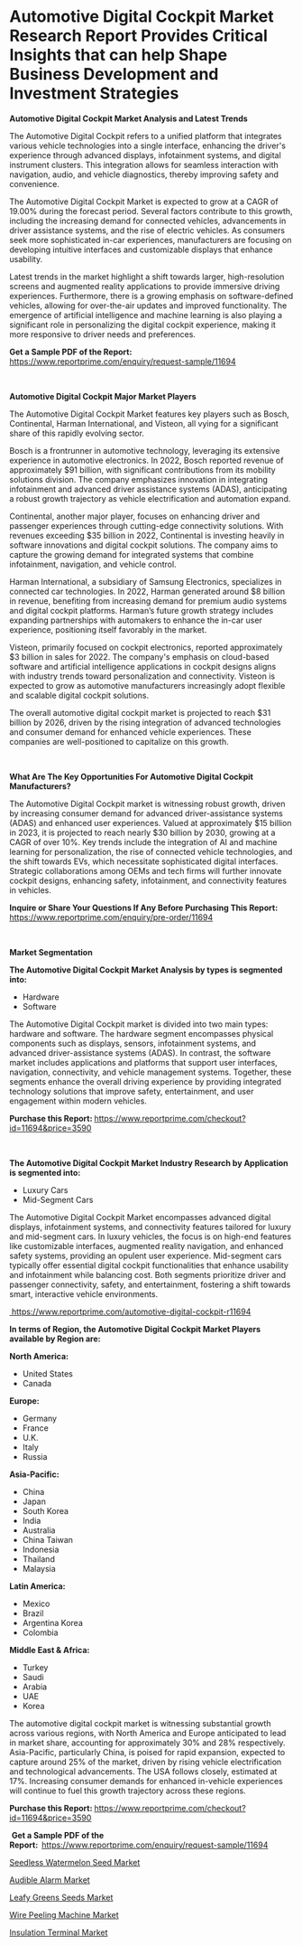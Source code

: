 <p><h1>Automotive Digital Cockpit Market Research Report Provides Critical Insights that can help Shape Business Development and Investment Strategies</h1></p><p><strong>Automotive Digital Cockpit Market Analysis and Latest Trends</strong></p>
<p><p>The Automotive Digital Cockpit refers to a unified platform that integrates various vehicle technologies into a single interface, enhancing the driver's experience through advanced displays, infotainment systems, and digital instrument clusters. This integration allows for seamless interaction with navigation, audio, and vehicle diagnostics, thereby improving safety and convenience.</p><p>The Automotive Digital Cockpit Market is expected to grow at a CAGR of 19.00% during the forecast period. Several factors contribute to this growth, including the increasing demand for connected vehicles, advancements in driver assistance systems, and the rise of electric vehicles. As consumers seek more sophisticated in-car experiences, manufacturers are focusing on developing intuitive interfaces and customizable displays that enhance usability.</p><p>Latest trends in the market highlight a shift towards larger, high-resolution screens and augmented reality applications to provide immersive driving experiences. Furthermore, there is a growing emphasis on software-defined vehicles, allowing for over-the-air updates and improved functionality. The emergence of artificial intelligence and machine learning is also playing a significant role in personalizing the digital cockpit experience, making it more responsive to driver needs and preferences.</p></p>
<p><strong>Get a Sample PDF of the Report:&nbsp;</strong> <a href="https://www.reportprime.com/enquiry/request-sample/11694?utm_campaign=1896&utm_medium=2&utm_source=Github&utm_content=ia&utm_term=17032025&utm_id=automotive-digital-cockpit">https://www.reportprime.com/enquiry/request-sample/11694</a></p>
<p>&nbsp;</p>
<p><strong>Automotive Digital Cockpit Major Market Players</strong></p>
<p><p>The Automotive Digital Cockpit Market features key players such as Bosch, Continental, Harman International, and Visteon, all vying for a significant share of this rapidly evolving sector. </p><p>Bosch is a frontrunner in automotive technology, leveraging its extensive experience in automotive electronics. In 2022, Bosch reported revenue of approximately $91 billion, with significant contributions from its mobility solutions division. The company emphasizes innovation in integrating infotainment and advanced driver assistance systems (ADAS), anticipating a robust growth trajectory as vehicle electrification and automation expand.</p><p>Continental, another major player, focuses on enhancing driver and passenger experiences through cutting-edge connectivity solutions. With revenues exceeding $35 billion in 2022, Continental is investing heavily in software innovations and digital cockpit solutions. The company aims to capture the growing demand for integrated systems that combine infotainment, navigation, and vehicle control.</p><p>Harman International, a subsidiary of Samsung Electronics, specializes in connected car technologies. In 2022, Harman generated around $8 billion in revenue, benefiting from increasing demand for premium audio systems and digital cockpit platforms. Harman’s future growth strategy includes expanding partnerships with automakers to enhance the in-car user experience, positioning itself favorably in the market.</p><p>Visteon, primarily focused on cockpit electronics, reported approximately $3 billion in sales for 2022. The company's emphasis on cloud-based software and artificial intelligence applications in cockpit designs aligns with industry trends toward personalization and connectivity. Visteon is expected to grow as automotive manufacturers increasingly adopt flexible and scalable digital cockpit solutions.</p><p>The overall automotive digital cockpit market is projected to reach $31 billion by 2026, driven by the rising integration of advanced technologies and consumer demand for enhanced vehicle experiences. These companies are well-positioned to capitalize on this growth.</p></p>
<p>&nbsp;</p>
<p><strong>What Are The Key Opportunities For Automotive Digital Cockpit Manufacturers?</strong></p>
<p><p>The Automotive Digital Cockpit market is witnessing robust growth, driven by increasing consumer demand for advanced driver-assistance systems (ADAS) and enhanced user experiences. Valued at approximately $15 billion in 2023, it is projected to reach nearly $30 billion by 2030, growing at a CAGR of over 10%. Key trends include the integration of AI and machine learning for personalization, the rise of connected vehicle technologies, and the shift towards EVs, which necessitate sophisticated digital interfaces. Strategic collaborations among OEMs and tech firms will further innovate cockpit designs, enhancing safety, infotainment, and connectivity features in vehicles.</p></p>
<p><strong>Inquire or Share Your Questions If Any Before Purchasing This Report:</strong> <a href="https://www.reportprime.com/enquiry/pre-order/11694?utm_campaign=1896&utm_medium=2&utm_source=Github&utm_content=ia&utm_term=17032025&utm_id=automotive-digital-cockpit">https://www.reportprime.com/enquiry/pre-order/11694</a></p>
<p>&nbsp;</p>
<p><strong>Market Segmentation</strong></p>
<p><strong>The Automotive Digital Cockpit Market Analysis by types is segmented into:</strong></p>
<p><ul><li>Hardware</li><li>Software</li></ul></p>
<p><p>The Automotive Digital Cockpit market is divided into two main types: hardware and software. The hardware segment encompasses physical components such as displays, sensors, infotainment systems, and advanced driver-assistance systems (ADAS). In contrast, the software market includes applications and platforms that support user interfaces, navigation, connectivity, and vehicle management systems. Together, these segments enhance the overall driving experience by providing integrated technology solutions that improve safety, entertainment, and user engagement within modern vehicles.</p></p>
<p><strong>Purchase this Report:&nbsp;</strong><a href="https://www.reportprime.com/checkout?id=11694&price=3590&utm_campaign=1896&utm_medium=2&utm_source=Github&utm_content=ia&utm_term=17032025&utm_id=automotive-digital-cockpit">https://www.reportprime.com/checkout?id=11694&price=3590</a></p>
<p>&nbsp;</p>
<p><strong>The Automotive Digital Cockpit Market Industry Research by Application is segmented into:</strong></p>
<p><ul><li>Luxury Cars</li><li>Mid-Segment Cars</li></ul></p>
<p><p>The Automotive Digital Cockpit Market encompasses advanced digital displays, infotainment systems, and connectivity features tailored for luxury and mid-segment cars. In luxury vehicles, the focus is on high-end features like customizable interfaces, augmented reality navigation, and enhanced safety systems, providing an opulent user experience. Mid-segment cars typically offer essential digital cockpit functionalities that enhance usability and infotainment while balancing cost. Both segments prioritize driver and passenger connectivity, safety, and entertainment, fostering a shift towards smart, interactive vehicle environments.</p></p>
<p><a href="https://www.reportprime.com/automotive-digital-cockpit-r11694?utm_campaign=1896&utm_medium=2&utm_source=Github&utm_content=ia&utm_term=17032025&utm_id=automotive-digital-cockpit">&nbsp;https://www.reportprime.com/automotive-digital-cockpit-r11694</a></p>
<p><strong>In terms of Region, the Automotive Digital Cockpit Market Players available by Region are:</strong></p>
<p>
    <p> <strong> North America: </strong>
        <ul>
            <li>United States</li>
            <li>Canada</li>
        </ul>
        </p> 
    <p> <strong> Europe: </strong>
        <ul>
            <li>Germany</li>
            <li>France</li>
            <li>U.K.</li>
            <li>Italy</li>
            <li>Russia</li>
        </ul>
        </p> 
    <p> <strong> Asia-Pacific: </strong>
        <ul>
            <li>China</li>
            <li>Japan</li>
            <li>South Korea</li>
            <li>India</li>
            <li>Australia</li>
            <li>China Taiwan</li>
            <li>Indonesia</li>
            <li>Thailand</li>
            <li>Malaysia</li>
        </ul>
        </p> 
    <p> <strong> Latin America: </strong>
        <ul>
            <li>Mexico</li>
            <li>Brazil</li>
            <li>Argentina Korea</li>
            <li>Colombia</li>
        </ul>
        </p> 
    <p> <strong> Middle East & Africa: </strong>
        <ul>
            <li>Turkey</li>
            <li>Saudi</li>
            <li>Arabia</li>
            <li>UAE</li>
            <li>Korea</li>
        </ul>
    </p>
    </p>
<p><p>The automotive digital cockpit market is witnessing substantial growth across various regions, with North America and Europe anticipated to lead in market share, accounting for approximately 30% and 28% respectively. Asia-Pacific, particularly China, is poised for rapid expansion, expected to capture around 25% of the market, driven by rising vehicle electrification and technological advancements. The USA follows closely, estimated at 17%. Increasing consumer demands for enhanced in-vehicle experiences will continue to fuel this growth trajectory across these regions.</p></p>
<p><strong>Purchase this Report: </strong><a href="https://www.reportprime.com/checkout?id=11694&price=3590&utm_campaign=1896&utm_medium=2&utm_source=Github&utm_content=ia&utm_term=17032025&utm_id=automotive-digital-cockpit">https://www.reportprime.com/checkout?id=11694&price=3590</a></p>
<p>&nbsp;<strong>Get a Sample PDF of the Report:&nbsp;&nbsp;</strong><a href="https://www.reportprime.com/enquiry/request-sample/11694?utm_campaign=1896&utm_medium=2&utm_source=Github&utm_content=ia&utm_term=17032025&utm_id=automotive-digital-cockpit">https://www.reportprime.com/enquiry/request-sample/11694</a></p>
<p><strong></strong></p>
<p><p><a href="https://github.com/abbasgwiltke/Market-Research-Report-List-1/blob/main/seedless-watermelon-seed-market.md?utm_campaign=1896&utm_medium=2&utm_source=Github&utm_content=ia&utm_term=17032025&utm_id=automotive-digital-cockpit">Seedless Watermelon Seed Market</a></p><p><a href="https://www.linkedin.com/pulse/insightful-highlights-audible-alarm-market-report-1e8pf?utm_campaign=1896&utm_medium=2&utm_source=Github&utm_content=ia&utm_term=17032025&utm_id=automotive-digital-cockpit">Audible Alarm Market</a></p><p><a href="https://github.com/artussavasrv/Market-Research-Report-List-1/blob/main/leafy-greens-seeds-market.md?utm_campaign=1896&utm_medium=2&utm_source=Github&utm_content=ia&utm_term=17032025&utm_id=automotive-digital-cockpit">Leafy Greens Seeds Market</a></p><p><a href="https://www.linkedin.com/pulse/wire-peeling-machine-market-trend-analysis-forecasts-rapid-alctf?utm_campaign=1896&utm_medium=2&utm_source=Github&utm_content=ia&utm_term=17032025&utm_id=automotive-digital-cockpit">Wire Peeling Machine Market</a></p><p><a href="https://www.linkedin.com/pulse/assessing-competition-insulation-terminal-market-strengths-limitations-xuzef?utm_campaign=1896&utm_medium=2&utm_source=Github&utm_content=ia&utm_term=17032025&utm_id=automotive-digital-cockpit">Insulation Terminal Market</a></p></p>
